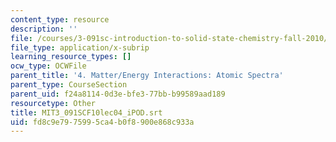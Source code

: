 ```yaml
---
content_type: resource
description: ''
file: /courses/3-091sc-introduction-to-solid-state-chemistry-fall-2010/fd8c9e7975995ca4b0f8900e868c933a_MIT3_091SCF10lec04_iPOD.vtt
file_type: application/x-subrip
learning_resource_types: []
ocw_type: OCWFile
parent_title: '4. Matter/Energy Interactions: Atomic Spectra'
parent_type: CourseSection
parent_uid: f24a8114-0d3e-bfe3-77bb-b99589aad189
resourcetype: Other
title: MIT3_091SCF10lec04_iPOD.srt
uid: fd8c9e79-7599-5ca4-b0f8-900e868c933a
---
```

